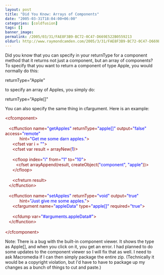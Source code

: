 ```yaml
---
layout: post
title: "Did You Know: Arrays of Components"
date: "2005-03-31T18:04:00+06:00"
categories: [coldfusion]
tags: []
banner_image: 
permalink: /2005/03/31/FAE8F3B9-BC72-0C47-D669E522B0559213
oldurl: http://www.raymondcamden.com/2005/3/31/FAE8F3B9-BC72-0C47-D669E522B0559213
---
```


Did you know that you can specify in your returnType for a component method that it returns not just a component, but an array of components? To specify that you want to return a component of type Apple, you would normally do this:

returnType="Apple"

to specify an array of Apples, you simply do:

returnType="Apple[]"

You can also specify the same thing in cfargument. Here is an example:

<div class="code"><FONT COLOR=MAROON>&lt;cfcomponent&gt;</FONT><br>
<br>
&nbsp;&nbsp;&nbsp;<FONT COLOR=MAROON>&lt;cffunction name=<FONT COLOR=BLUE>"getApples"</FONT> returnType=<FONT COLOR=BLUE>"apple[]"</FONT> output=<FONT COLOR=BLUE>"false"</FONT> access=<FONT COLOR=BLUE>"remote"</FONT><br>
&nbsp;&nbsp;&nbsp;&nbsp;&nbsp;&nbsp;&nbsp;&nbsp;&nbsp;&nbsp;&nbsp;&nbsp;hint=<FONT COLOR=BLUE>"Get me some darn apples."</FONT>&gt;</FONT><br>
&nbsp;&nbsp;&nbsp;&nbsp;&nbsp;&nbsp;<FONT COLOR=MAROON>&lt;cfset var i = <FONT COLOR=BLUE>""</FONT>&gt;</FONT><br>
&nbsp;&nbsp;&nbsp;&nbsp;&nbsp;&nbsp;<FONT COLOR=MAROON>&lt;cfset var result = arrayNew(<FONT COLOR=BLUE>1</FONT>)&gt;</FONT><br>
&nbsp;&nbsp;&nbsp;&nbsp;&nbsp;&nbsp;<br>
&nbsp;&nbsp;&nbsp;&nbsp;&nbsp;&nbsp;<FONT COLOR=MAROON>&lt;cfloop index=<FONT COLOR=BLUE>"i"</FONT> from=<FONT COLOR=BLUE>"1"</FONT> to=<FONT COLOR=BLUE>"10"</FONT>&gt;</FONT><br>
&nbsp;&nbsp;&nbsp;&nbsp;&nbsp;&nbsp;&nbsp;&nbsp;&nbsp;<FONT COLOR=MAROON>&lt;cfset arrayAppend(result, createObject(<FONT COLOR=BLUE>"component"</FONT>, <FONT COLOR=BLUE>"apple"</FONT>))&gt;</FONT><br>
&nbsp;&nbsp;&nbsp;&nbsp;&nbsp;&nbsp;<FONT COLOR=MAROON>&lt;/cfloop&gt;</FONT><br>
<br>
&nbsp;&nbsp;&nbsp;&nbsp;&nbsp;&nbsp;<FONT COLOR=MAROON>&lt;cfreturn result&gt;</FONT><br>
&nbsp;&nbsp;&nbsp;<FONT COLOR=MAROON>&lt;/cffunction&gt;</FONT><br>
&nbsp;&nbsp;&nbsp;<br>
&nbsp;&nbsp;&nbsp;<FONT COLOR=MAROON>&lt;cffunction name=<FONT COLOR=BLUE>"setApples"</FONT> returnType=<FONT COLOR=BLUE>"void"</FONT> output=<FONT COLOR=BLUE>"true"</FONT><br>
&nbsp;&nbsp;&nbsp;&nbsp;&nbsp;&nbsp;&nbsp;&nbsp;&nbsp;&nbsp;&nbsp;&nbsp;hint=<FONT COLOR=BLUE>"Just give me some apples."</FONT>&gt;</FONT><br>
&nbsp;&nbsp;&nbsp;&nbsp;&nbsp;&nbsp;<FONT COLOR=MAROON>&lt;cfargument name=<FONT COLOR=BLUE>"appleData"</FONT> type=<FONT COLOR=BLUE>"apple[]"</FONT> required=<FONT COLOR=BLUE>"true"</FONT>&gt;</FONT><br>
&nbsp;&nbsp;&nbsp;&nbsp;&nbsp;&nbsp;<br>
&nbsp;&nbsp;&nbsp;&nbsp;&nbsp;&nbsp;<FONT COLOR=MAROON>&lt;cfdump var=<FONT COLOR=BLUE>"#arguments.appleData#"</FONT>&gt;</FONT><br>
&nbsp;&nbsp;&nbsp;<FONT COLOR=MAROON>&lt;/cffunction&gt;</FONT><br>
&nbsp;&nbsp;&nbsp;<br>
<FONT COLOR=MAROON>&lt;/cfcomponent&gt;</FONT></div>

Note: There is a bug with the built-in component viewer. It shows the type as Apple[], and when you click on it, you get an error. I had planned to do some updates to the component viewer so I will fix that as well. I need to ask Macromedia if I can then simply package the entire zip. (Technically it would be a copyright violation, but I'd have to have to package up my changes as a bunch of things to cut and paste.)